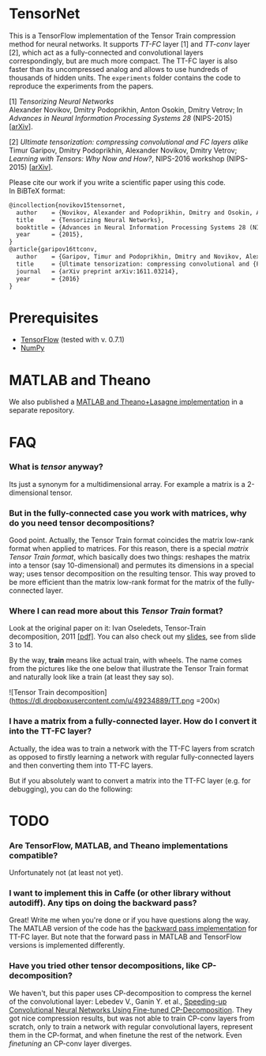 # TensorNet

This is a TensorFlow implementation of the Tensor Train compression method for neural networks. It supports _TT-FC_ layer [1] and _TT-conv_ layer [2], which act as a fully-connected and convolutional layers correspondingly, but are much more compact. The TT-FC layer is also faster than its uncompressed analog and allows to use hundreds of thousands of hidden units. The ```experiments``` folder contains the code to reproduce the experiments from the papers.   


[1] _Tensorizing Neural Networks_  
Alexander Novikov, Dmitry Podoprikhin, Anton Osokin, Dmitry Vetrov; In _Advances in Neural Information Processing Systems 28_ (NIPS-2015) [[arXiv](http://arxiv.org/abs/1509.06569)].

[2] _Ultimate tensorization: compressing convolutional and FC layers alike_   
Timur Garipov, Dmitry Podoprikhin, Alexander Novikov, Dmitry Vetrov; _Learning with Tensors: Why Now and How?_, NIPS-2016 workshop (NIPS-2015) [[arXiv](https://arxiv.org/abs/1611.03214)].


Please cite our work if you write a scientific paper using this code.  
In BiBTeX format:
```latex
@incollection{novikov15tensornet,
  author    = {Novikov, Alexander and Podoprikhin, Dmitry and Osokin, Anton and Vetrov, Dmitry},
  title     = {Tensorizing Neural Networks},
  booktitle = {Advances in Neural Information Processing Systems 28 (NIPS)},
  year      = {2015},
}
@article{garipov16ttconv,
  author    = {Garipov, Timur and Podoprikhin, Dmitry and Novikov, Alexander and Vetrov, Dmitry},
  title     = {Ultimate tensorization: compressing convolutional and {FC} layers alike},
  journal   = {arXiv preprint arXiv:1611.03214},
  year      = {2016}
}
```

# Prerequisites
* [TensorFlow](https://www.tensorflow.org/) (tested with v. 0.7.1)
* [NumPy](http://www.numpy.org/)

# MATLAB and Theano
We also published a [MATLAB and Theano+Lasagne implementation](https://github.com/Bihaqo/TensorNet) in a separate repository.

# FAQ
### What is _tensor_ anyway?
Its just a synonym for a multidimensional array. For example a matrix is a 2-dimensional tensor.

### But in the fully-connected case you work with matrices, why do you need tensor decompositions?
Good point. Actually, the Tensor Train format  coincides the matrix low-rank format when applied to matrices. For this reason, there is a special _matrix Tensor Train format_, which basically does two things: reshapes the matrix into a tensor (say 10-dimensional) and permutes its dimensions in a special way; uses tensor decomposition on the resulting tensor. This way proved to be more efficient than the matrix low-rank format for the matrix of the fully-connected layer.

### Where I can read more about this _Tensor Train_ format?
Look at the original paper on it: Ivan Oseledets, Tensor-Train decomposition, 2011 [[pdf]](http://spring.inm.ras.ru/osel/wp-content/plugins/wp-publications-archive/openfile.php?action=open&file=28). You can also check out my [slides](http://www.slideshare.net/AlexanderNovikov8/tensor-train-decomposition-in-machine-learning), see from slide 3 to 14.

By the way, **train** means like actual train, with wheels. The name comes from the pictures like the one below that illustrate the Tensor Train format and naturally look like a train (at least they say so).

![Tensor Train decomposition](https://dl.dropboxusercontent.com/u/49234889/TT.png =200x)

### I have a matrix from a fully-connected layer. How do I convert it into the TT-FC layer?
Actually, the idea was to train a network with the TT-FC layers from scratch as opposed to firstly learning a network with regular fully-connected layers and then converting them into TT-FC layers.

But if you absolutely want to convert a matrix into the TT-FC layer (e.g. for debugging), you can do the following:
# TODO

### Are TensorFlow, MATLAB, and Theano implementations compatible?
Unfortunately not (at least not yet).


### I want to implement this in Caffe (or other library without autodiff). Any tips on doing the backward pass?
Great! Write me when you're done or if you have questions along the way.  
The MATLAB version of the code has the [backward pass implementation](https://github.com/Bihaqo/TensorNet/blob/master/src/matlab/vl_nntt_backward.m) for TT-FC layer. But note that the forward pass in MATLAB and TensorFlow versions is implemented differently.

### Have you tried other tensor decompositions, like CP-decomposition?
We haven't, but this paper uses CP-decomposition to compress the kernel of the convolutional layer: Lebedev V., Ganin Y. et al., [Speeding-up Convolutional Neural Networks Using Fine-tuned CP-Decomposition](https://arxiv.org/abs/1412.6553). They got nice compression results, but was not able to train CP-conv layers from scratch, only to train a network with regular convolutional layers, represent them in the CP-format, and when finetune the rest of the network. Even _finetuning_ an CP-conv layer diverges.
